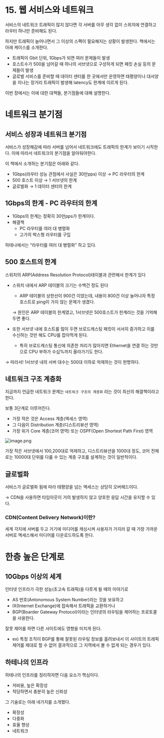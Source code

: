 
# 15. 웹 서비스와 네트워크

서비스의 네트워크 트래픽이 많지 않다면
각 서버를 아무 생각 없이 스위치에 연결하고 라우터 하나만 준비해도 된다.

하지만 트래픽이 늘어나면서 그 이상의 스펙이 필요해지는 상황이 발생한다.
책에서는 아래 케이스를 소개한다.

- 트래픽이 Gbit 단위, 1Gbps가 되면 여러 문제들이 발생
- 호스트수가 500을 넘어갈 때 하나의 서브넷으로 구성하게 되면 패킷 손실 등의 문제들이 발생
- 글로벌 서비스를 준비할 때 데이터 센터를 한 곳에서만 운영하면
  태평양이나 대서양을 지나는 장거리 트래픽이 발생해 latency도 한계에 이르게 된다.

이번 장에서는 이에 대한 대책들, 분기점들에 대해 설명한다.

# 네트워크 분기점

## 서비스 성장과 네트워크 분기점

서비스가 성장해감에 따라 서버를 넘어서 네트워크에도 트래픽의 한계가 보이기 시작한다.
이에 따라서 네트워크의 분기점을 알아둬야한다.

이 책에서 소개하는 분기점은 아래와 같다.

- 1Gbps(라우터 성능 관점에서 사실은 30만pps) 이상
  → PC 라우터의 한계
- 500 호스트 이상 → 1 서브넷의 한계
- 글로벌화 → 1 데이터 센터의 한계

## 1Gbps의 한계 - PC 라우터의 한계

- 1Gbps의 한계는 정확히 30만pps가 한계이다.
- 해결책
    - PC 라우터를 여러 대 병렬화
    - 고가의 박스형 라우터를 구입

하테나에서는 “라우터를 여러 대 병렬화” 하고 있다.

## 500 호스트의 한계

스위치의 ARP(Address Resolution Protocol)테이블과 관련해서 한계가 있다

- 스위치 내에서 ARP 테이블의 크기는 수백건 정도 된다
    - ARP 테이블의 상한선이 900건 이었는데,
      내용이 800건 이상 늘어나자 특정 호스트로 ping이 가지 않는 문제가 생겼다.

  → 원인은 ARP 테이블의 한계였고,
  1서브넷은 500호스트가 한계라는 것을 기억해두면 좋다.

- 또한 서브넷 내에 호스트를 많이 두면 브로드캐스팅 패킷이 서서히 증가하고
  이를 수신하는 것만 해도 CPU를 잡아먹게 된다.
    - 특히 브로드캐스팅 통신에 의존한 처리가 많아지면
      Ethernet을 연결 하는 것만으로 CPU 부하가 수십%까지 올라가기도 한다.

→ 따라서!  1서브넷 내의 서버 대수는 500대 이하로 억제하는 것이 현명하다.

### 

## 네트워크 구조 계층화

지금까지 언급한 네트워크 문제는 `네트워크 구조의 계층화` 라는 것이 최선의 해결책이라고 한다.

보통 3단계로 이루어진다.

- 가장 작은 것은 Access 계층(액세스 영역)
- 그 다음이 Distribution 계층(디스트리뷰션 영역)
- 가장 위가 Core 계층(코어 영역) 또는 OSPF(Open Shortest Path First) 영역

![image.png](attachment:a6c2f2d1-a638-4b0f-aa42-b37b9e0b7c79:image.png)

가장 작은 서브넷에서 100,200대로 억제하고,  디스트리뷰션을 1000대 정도,
코어 전체로는 10000대 단위를 다룰 수 있는 계층 구조를 설계하는 것이 일반적이다.

## 글로벌화

서비스가 글로벌화 됨에 따라 태평양을 넘는 액세스는 상당히 오버헤드이다.

→ CDN을 사용하면 타임아웃이 거의 발생하지 않고 양호한 응답 시간을 유지할 수 있다.

### CDN(Content Delivery Network)이란?

세계 각지에 서버를 두고 거기에 미디어를 캐싱시켜 사용자가 가지러 갈 때
가장 가까운 서버로 액세스해서 미디어를 다운로드하도록 한다.

# 한층 높은 단계로

## 10Gbps 이상의 세계

인터넷 인프라가 극한 성능(초고속 트래픽)을 다루게 될 때의 이야기로

- AS 번호(Antonomous System Number)라는 것을 보유하고
- IX(Internet Exchange)에 접속해서 트래픽을 교환하거나
- BGP(Boarder Gateway Protocol)이라는 인터넷의 라우팅을 제어하는 프로토콜을 사용한다.

잘못 제어를 하면 다른 사이트에도 영향을 미치게 된다.

- ex) 특정 조직이 BGP를 통해 잘못된 라우팅 정보를 흘려보내서 이 사이트의 트래픽 제어를 제대로 할 수 없어 결과적으로 그 지역에서 볼 수 없게 되는 경우가 있다.

## 하테나의 인프라

하테나의 인프라를 정리하자면 다음 요소가 핵심이다.

- 저비용, 높은 확장성
- 적당하면서 충분히 높은 신뢰성

그 기술로는 아래 네가지를 소개했다.

- 확장성
- 다중화
- 효율 향상
- 네트워크